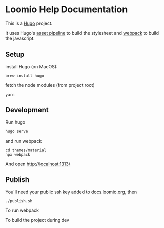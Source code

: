 # Loomio Help Documentation

This is a [Hugo](https://gohugo.io) project.

It uses Hugo's [asset pipeline](https://gohugo.io/hugo-pipes/) to build the stylesheet and [webpack](https://webpack.js.org/guides/) to build the javascript.

## Setup

install Hugo (on MacOS):

```
brew install hugo
```

fetch the node modules (from project root)
```
yarn
```

## Development

Run hugo
```
hugo serve
```

and run webpack
```
cd themes/material
npx webpack
```

And open [http://localhost:1313/](http://localhost:1313)

## Publish

You'll need your public ssh key added to docs.loomio.org, then

```
./publish.sh
```


To run webpack



To build the project during dev

